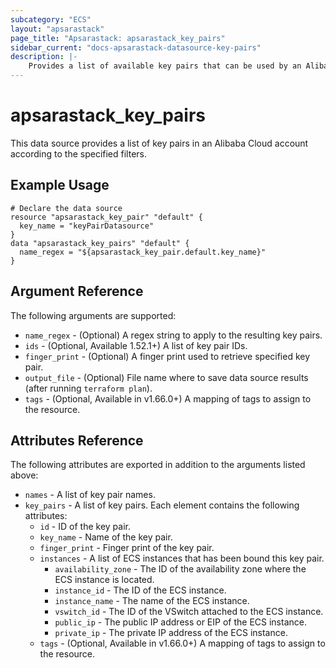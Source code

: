 ```yaml
---
subcategory: "ECS"
layout: "apsarastack"
page_title: "Apsarastack: apsarastack_key_pairs"
sidebar_current: "docs-apsarastack-datasource-key-pairs"
description: |-
    Provides a list of available key pairs that can be used by an Alibaba Cloud account.
---
```


# apsarastack\_key\_pairs

This data source provides a list of key pairs in an Alibaba Cloud account according to the specified filters.

## Example Usage

```
# Declare the data source
resource "apsarastack_key_pair" "default" {
  key_name = "keyPairDatasource"
}
data "apsarastack_key_pairs" "default" {
  name_regex = "${apsarastack_key_pair.default.key_name}"
}

```

## Argument Reference

The following arguments are supported:

* `name_regex` - (Optional) A regex string to apply to the resulting key pairs.
* `ids` - (Optional, Available 1.52.1+) A list of key pair IDs.
* `finger_print` - (Optional) A finger print used to retrieve specified key pair.
* `output_file` - (Optional) File name where to save data source results (after running `terraform plan`).
* `tags` - (Optional, Available in v1.66.0+) A mapping of tags to assign to the resource.
## Attributes Reference

The following attributes are exported in addition to the arguments listed above:

* `names` - A list of key pair names.
* `key_pairs` - A list of key pairs. Each element contains the following attributes:
  * `id` - ID of the key pair.
  * `key_name` - Name of the key pair.
  * `finger_print` - Finger print of the key pair.
  * `instances` - A list of ECS instances that has been bound this key pair.
    * `availability_zone` - The ID of the availability zone where the ECS instance is located.
    * `instance_id` - The ID of the ECS instance.
    * `instance_name` - The name of the ECS instance.
    * `vswitch_id` - The ID of the VSwitch attached to the ECS instance.
    * `public_ip` - The public IP address or EIP of the ECS instance.
    * `private_ip` - The private IP address of the ECS instance.
  * `tags` - (Optional, Available in v1.66.0+) A mapping of tags to assign to the resource.